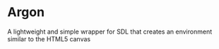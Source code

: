 # Argon
A lightweight and simple wrapper for SDL that creates an environment similar to the HTML5 canvas

